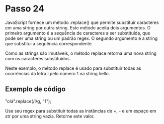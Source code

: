 # Passo 24 

JavaScript fornece um método .replace() que permite substituir caracteres em uma string por outra string. Este método aceita dois argumentos. O primeiro argumento é a sequência de caracteres a ser substituída, que pode ser uma string ou um padrão regex. O segundo argumento é a string que substitui a sequência correspondente.

Como as strings são imutáveis, o método replace retorna uma nova string com os caracteres substituídos.

Neste exemplo, o método replace é usado para substituir todas as ocorrências da letra l pelo número 1 na string hello.

## Exemplo de código

"olá".replace(/l/g, "1");

Use seu regex para substituir todas as instâncias de +, - e um espaço em str por uma string vazia. Retorne este valor.